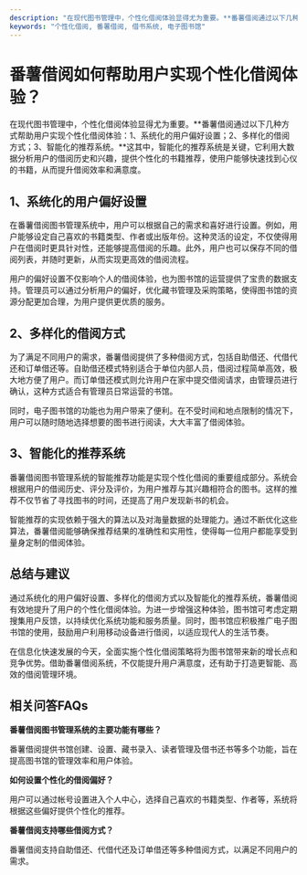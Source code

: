 ```yaml
---
description: "在现代图书管理中，个性化借阅体验显得尤为重要。**番薯借阅通过以下几种方式帮助用户实现个性化借阅体验：1、系统化的用户偏好设置；2、多样化的借阅方式；3、智能化的推荐系统。**这其中，智能化的推荐系统是关键，它利用大数据分析用户的借阅历史和兴趣，提供个性化的书籍推荐，使用户能够快速找到心仪的书籍，从而提升借阅效率和满意度。"
keywords: "个性化借阅, 番薯借阅, 借书系统, 电子图书馆"
---
```

# 番薯借阅如何帮助用户实现个性化借阅体验？

在现代图书管理中，个性化借阅体验显得尤为重要。**番薯借阅通过以下几种方式帮助用户实现个性化借阅体验：1、系统化的用户偏好设置；2、多样化的借阅方式；3、智能化的推荐系统。**这其中，智能化的推荐系统是关键，它利用大数据分析用户的借阅历史和兴趣，提供个性化的书籍推荐，使用户能够快速找到心仪的书籍，从而提升借阅效率和满意度。

## 1、系统化的用户偏好设置

在番薯借阅图书管理系统中，用户可以根据自己的需求和喜好进行设置。例如，用户能够设定自己喜欢的书籍类型、作者或出版年份。这种灵活的设定，不仅使得用户在借阅时更具针对性，还能够提高借阅的乐趣。此外，用户也可以保存不同的借阅列表，并随时更新，从而实现更高效的借阅流程。

用户的偏好设置不仅影响个人的借阅体验，也为图书馆的运营提供了宝贵的数据支持。管理员可以通过分析用户的偏好，优化藏书管理及采购策略，使得图书馆的资源分配更加合理，为用户提供更优质的服务。

## 2、多样化的借阅方式

为了满足不同用户的需求，番薯借阅提供了多种借阅方式，包括自助借还、代借代还和订单借还等。自助借还模式特别适合于单位内部人员，借阅过程简单高效，极大地方便了用户。而订单借还模式则允许用户在家中提交借阅请求，由管理员进行确认，这种方式适合有管理员日常运营的书馆。

同时，电子图书馆的功能也为用户带来了便利。在不受时间和地点限制的情况下，用户可以随时随地选择想要的图书进行阅读，大大丰富了借阅体验。

## 3、智能化的推荐系统

番薯借阅图书管理系统的智能推荐功能是实现个性化借阅的重要组成部分。系统会根据用户的借阅历史、评分及评价，为用户推荐与其兴趣相符合的图书。这样的推荐不仅节省了寻找图书的时间，还提高了用户发现新书的机会。

智能推荐的实现依赖于强大的算法以及对海量数据的处理能力。通过不断优化这些算法，番薯借阅能够确保推荐结果的准确性和实用性，使得每一位用户都能享受到量身定制的借阅体验。

## 总结与建议

通过系统化的用户偏好设置、多样化的借阅方式以及智能化的推荐系统，番薯借阅有效地提升了用户的个性化借阅体验。为进一步增强这种体验，图书馆可考虑定期搜集用户反馈，以持续优化系统功能和服务质量。同时，图书馆应积极推广电子图书馆的使用，鼓励用户利用移动设备进行借阅，以适应现代人的生活节奏。

在信息化快速发展的今天，全面实施个性化借阅策略将为图书馆带来新的增长点和竞争优势。借助番薯借阅系统，不仅能提升用户满意度，还有助于打造更智能、高效的借阅管理环境。

## 相关问答FAQs

**番薯借阅图书管理系统的主要功能有哪些？**

番薯借阅提供书馆创建、设置、藏书录入、读者管理及借书还书等多个功能，旨在提高图书馆的管理效率和用户体验。

**如何设置个性化的借阅偏好？**

用户可以通过帐号设置进入个人中心，选择自己喜欢的书籍类型、作者等，系统将根据这些偏好提供个性化的推荐。

**番薯借阅支持哪些借阅方式？**

番薯借阅支持自助借还、代借代还及订单借还等多种借阅方式，以满足不同用户的需求。
